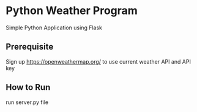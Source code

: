 # Python Weather Program
Simple Python Application using Flask

## Prerequisite
Sign up https://openweathermap.org/ to use current weather API and API key

## How to Run
run server.py file